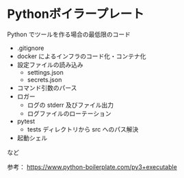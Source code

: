 # Pythonボイラープレート

Python でツールを作る場合の最低限のコード

* .gitignore
* docker によるインフラのコード化・コンテナ化
* 設定ファイルの読み込み
  * settings.json
  * secrets.json
* コマンド引数のパース
* ロガー
  * ログの stderr 及びファイル出力
  * ログファイルのローテーション
* pytest
  * tests ディレクトリから src へのパス解決
* 起動シェル

など

参考： https://www.python-boilerplate.com/py3+executable
